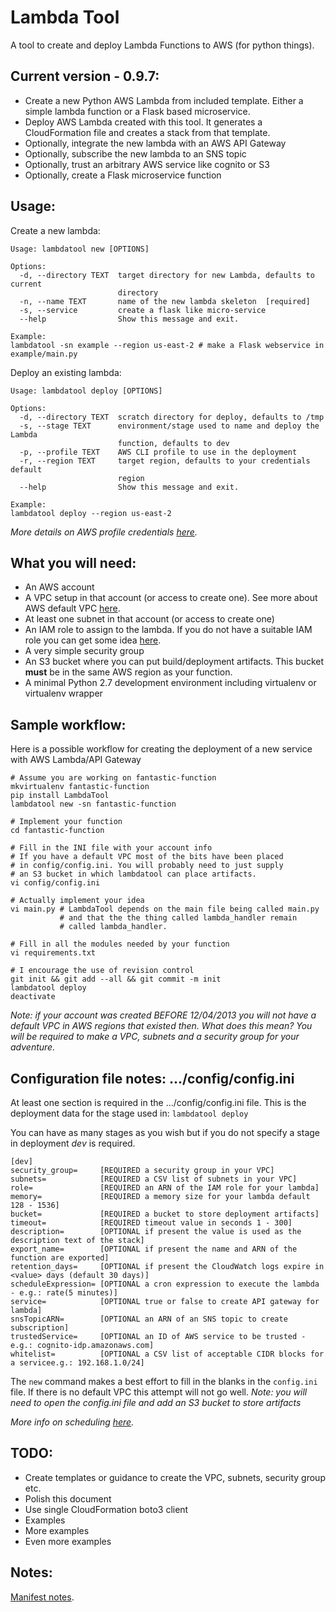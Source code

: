 # Lambda Tool
A tool to create and deploy Lambda Functions to AWS (for python things).


## Current version - 0.9.7:

* Create a new Python AWS Lambda from included template. Either a simple lambda function or a Flask based microservice.
* Deploy AWS Lambda created with this tool. It generates a CloudFormation file and creates a stack from that template.
* Optionally, integrate the new lambda with an AWS API Gateway
* Optionally, subscribe the new lambda to an SNS topic
* Optionally, trust an arbitrary AWS service like cognito or S3
* Optionally, create a Flask microservice function

## Usage:
Create a new lambda:
```
Usage: lambdatool new [OPTIONS]

Options:
  -d, --directory TEXT  target directory for new Lambda, defaults to current
                        directory
  -n, --name TEXT       name of the new lambda skeleton  [required]
  -s, --service         create a flask like micro-service
  --help                Show this message and exit.

Example:
lambdatool -sn example --region us-east-2 # make a Flask webservice in example/main.py
```

Deploy an existing lambda:
```
Usage: lambdatool deploy [OPTIONS]

Options:
  -d, --directory TEXT  scratch directory for deploy, defaults to /tmp
  -s, --stage TEXT      environment/stage used to name and deploy the Lambda
                        function, defaults to dev
  -p, --profile TEXT    AWS CLI profile to use in the deployment
  -r, --region TEXT     target region, defaults to your credentials default
                        region
  --help                Show this message and exit.
  
Example:
lambdatool deploy --region us-east-2 
```
*More details on AWS profile credentials [here](http://docs.aws.amazon.com/cli/latest/userguide/cli-chap-getting-started.html).*


## What you will need:

* An AWS account
* A VPC setup in that account (or access to create one). See more about AWS default VPC [here](http://docs.aws.amazon.com/AmazonVPC/latest/UserGuide/default-vpc.html). 
* At least one subnet in that account (or access to create one)
* An IAM role to assign to the lambda. If you do not have a suitable IAM role you can get some idea [here](http://docs.aws.amazon.com/lambda/latest/dg/vpc-rds-create-iam-role.html).
* A very simple security group
* An S3 bucket where you can put build/deployment artifacts. This bucket **must** be in the same AWS region as your function.
* A minimal Python 2.7 development environment including virtualenv or virtualenv wrapper

## Sample workflow:

Here is a possible workflow for creating the deployment of a new service with AWS Lambda/API Gateway
```
# Assume you are working on fantastic-function
mkvirtualenv fantastic-function
pip install LambdaTool
lambdatool new -sn fantastic-function

# Implement your function
cd fantastic-function

# Fill in the INI file with your account info
# If you have a default VPC most of the bits have been placed
# in config/config.ini. You will probably need to just supply
# an S3 bucket in which lambdatool can place artifacts.
vi config/config.ini

# Actually implement your idea
vi main.py # LambdaTool depends on the main file being called main.py
           # and that the the thing called lambda_handler remain 
           # called lambda_handler.

# Fill in all the modules needed by your function
vi requirements.txt

# I encourage the use of revision control 
git init && git add --all && git commit -m init
lambdatool deploy
deactivate
```

*Note: if your account was created BEFORE 12/04/2013 you will not have a default VPC in AWS regions that existed then. What does this mean? You will be required to make a VPC, subnets and a security group for your adventure.*

## Configuration file notes: .../config/config.ini
At least one section is required in the .../config/config.ini file. This is the deployment data for the stage used in:
```lambdatool deploy```

You can have as many stages as you wish but if you do not specify a stage in deployment *dev* is required.

```
[dev]
security_group=     [REQUIRED a security group in your VPC]
subnets=            [REQUIRED a CSV list of subnets in your VPC]
role=               [REQUIRED an ARN of the IAM role for your lambda]
memory=             [REQUIRED a memory size for your lambda default 128 - 1536]
bucket=             [REQUIRED a bucket to store deployment artifacts]
timeout=            [REQUIRED timeout value in seconds 1 - 300]
description=        [OPTIONAL if present the value is used as the description text of the stack]
export_name=        [OPTIONAL if present the name and ARN of the function are exported]
retention_days=     [OPTIONAL if present the CloudWatch logs expire in <value> days (default 30 days)]
scheduleExpression= [OPTIONAL a cron expression to execute the lambda - e.g.: rate(5 minutes)]
service=            [OPTIONAL true or false to create API gateway for lambda]
snsTopicARN=        [OPTIONAL an ARN of an SNS topic to create subscription]
trustedService=     [OPTIONAL an ID of AWS service to be trusted - e.g.: cognito-idp.amazonaws.com]
whitelist=          [OPTIONAL a CSV list of acceptable CIDR blocks for a servicee.g.: 192.168.1.0/24]
```

The ```new``` command makes a best effort to fill in the blanks in the ```config.ini``` file. If there is no default VPC this attempt
will not go well. *Note: you will need to open the config.ini file and add an S3 bucket to store artifacts*

*More info on scheduling [here](http://docs.aws.amazon.com/lambda/latest/dg/tutorial-scheduled-events-schedule-expressions.html).*


## TODO:

* Create templates or guidance to create the VPC, subnets, security group etc.
* Polish this document
* Use single CloudFormation boto3 client
* Examples
* More examples
* Even more examples


## Notes:
[Manifest notes](http://python-packaging.readthedocs.io/en/latest/non-code-files.html "Title").
